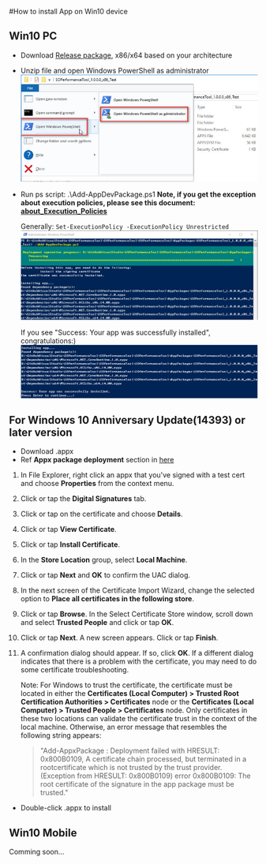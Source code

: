 #How to install App on Win10 device

## Win10 PC

- Download [Release package](https://github.com/Myfreedom614/SOPerformanceTool/releases), x86/x64 based on your architecture 
- Unzip file and open Windows PowerShell as administrator
![PowerShell][openpowershell]
- Run ps script: .\Add-AppDevPackage.ps1
**Note, if you get the exception about execution policies, please see this document: [about_Execution_Policies](https://technet.microsoft.com/library/hh847748.aspx?f=255&MSPPError=-2147217396)**

  Generally: `Set-ExecutionPolicy -ExecutionPolicy Unrestricted`
  ![Run PowerShell script][exepowershell]

  If you see "Success: Your app was successfully installed", congratulations:)
  ![Installation successfully][exepowershellsuc]

## For Windows 10 Anniversary Update(14393) or later version

- Download .appx
- Ref **Appx package deployment** section in [here](https://msdn.microsoft.com/en-us/windows/uwp/porting/desktop-to-uwp-deploy-and-debug)
1. In File Explorer, right click an appx that you've signed with a test cert and choose **Properties** from the context menu.
2. Click or tap the **Digital Signatures** tab.
3. Click or tap on the certificate and choose **Details**.
4. Click or tap **View Certificate**.
5. Click or tap **Install Certificate**.
6. In the **Store Location** group, select **Local Machine**.
7. Click or tap **Next** and **OK** to confirm the UAC dialog.
8. In the next screen of the Certificate Import Wizard, change the selected option to **Place all certificates in the following store**.
9. Click or tap **Browse**. In the Select Certificate Store window, scroll down and select **Trusted People** and click or tap **OK**.
10. Click or tap **Next**. A new screen appears. Click or tap **Finish**.
11. A confirmation dialog should appear. If so, click **OK**. If a different dialog indicates that there is a problem with the certificate, you may need to do some certificate troubleshooting.

    Note: For Windows to trust the certificate, the certificate must be located in either the **Certificates (Local Computer) > Trusted Root Certification Authorities > Certificates** node or the **Certificates (Local Computer) > Trusted People > Certificates** node. Only certificates in these two locations can validate the certificate trust in the context of the local machine. Otherwise, an error message that resembles the following string appears:

    > "Add-AppxPackage : Deployment failed with HRESULT: 0x800B0109, A
    > certificate chain processed, but terminated in a rootcertificate which
    > is not trusted by the trust provider. (Exception from HRESULT:
    > 0x800B0109) error 0x800B0109: The root certificate of the signature in
    > the app package must be trusted."
- Double-click .appx to install



## Win10 Mobile

Comming soon...

[openpowershell]: ../img/powershelladmin.jpg "open Windows PowerShell as administrator"
[exepowershell]: ../img/runpowershell.jpg "run PowerShell script"
[exepowershellsuc]: ../img/runpowershellsuccess.jpg "Installation successfully"
[installcer1]: ../img/installcer1.jpg "Step 1"
[installcer2]: ../img/installcer2.jpg "Step 2"